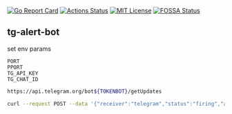 [![Go Report Card](https://goreportcard.com/badge/github.com/and07/tg-alert-bot)](https://goreportcard.com/report/github.com/and07/tg-alert-bot)
[![Actions Status](https://github.com/and07/tg-alert-bot/workflows/Build%20and%20Test/badge.svg)](https://github.com/and07/tg-alert-bot/actions)
[![MIT License](http://img.shields.io/:license-mit-blue.svg)](LICENSE)
[![FOSSA Status](https://app.fossa.io/api/projects/git%2Bgithub.com%2Fand07%2Ftg-alert-bot.svg?type=shield)](https://app.fossa.io/projects/git%2Bgithub.com%2Fand07%2Ftg-alert-bot?ref=badge_shield)


## tg-alert-bot

set env params
```
PORT
PPORT
TG_API_KEY
TG_CHAT_ID
```

```sh
https://api.telegram.org/bot${TOKENBOT}/getUpdates
```


```sh
curl --request POST --data '{"receiver":"telegram","status":"firing","alerts":[{"status":"firing","labels":{"alertname":"Fire","severity":"critical"},"annotations":{"message":"Something is on fire"},"startsAt":"2018-11-04T22:43:58.283995108+01:00","endsAt":"2018-11-04T22:46:58.283995108+01:00","generatorURL":"http://localhost:9090/graph?g0.expr=vector%28666%29\u0026g0.tab=1"}],"groupLabels":{"alertname":"Fire"},"commonLabels":{"alertname":"Fire","severity":"critical"},"commonAnnotations":{"message":"Something is on fire"},"externalURL":"http://localhost:9093","version":"4","groupKey":"{}:{alertname=\"Fire\"}"}' localhost:9090/webhook
```